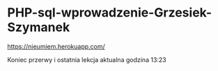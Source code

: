 # PHP-sql-wprowadzenie-Grzesiek-Szymanek
https://nieumiem.herokuapp.com/

Koniec przerwy
i ostatnia lekcja 
aktualna godzina 13:23
